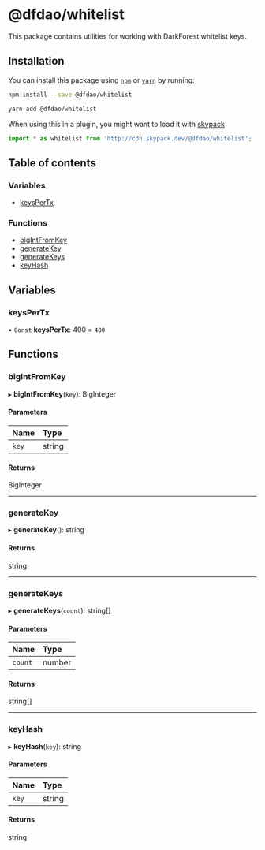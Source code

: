 # @dfdao/whitelist

This package contains utilities for working with DarkForest whitelist keys.

## Installation

You can install this package using [`npm`](https://www.npmjs.com) or
[`yarn`](https://classic.yarnpkg.com/lang/en/) by running:

```bash
npm install --save @dfdao/whitelist
```

```bash
yarn add @dfdao/whitelist
```

When using this in a plugin, you might want to load it with [skypack](https://www.skypack.dev)

```js
import * as whitelist from 'http://cdn.skypack.dev/@dfdao/whitelist';
```

## Table of contents

### Variables

- [keysPerTx](undefined)

### Functions

- [bigIntFromKey](undefined)
- [generateKey](undefined)
- [generateKeys](undefined)
- [keyHash](undefined)

## Variables

### keysPerTx

• `Const` **keysPerTx**: 400 = `400`

## Functions

### bigIntFromKey

▸ **bigIntFromKey**(`key`): BigInteger

#### Parameters

| Name  | Type   |
| :---- | :----- |
| `key` | string |

#### Returns

BigInteger

---

### generateKey

▸ **generateKey**(): string

#### Returns

string

---

### generateKeys

▸ **generateKeys**(`count`): string[]

#### Parameters

| Name    | Type   |
| :------ | :----- |
| `count` | number |

#### Returns

string[]

---

### keyHash

▸ **keyHash**(`key`): string

#### Parameters

| Name  | Type   |
| :---- | :----- |
| `key` | string |

#### Returns

string
